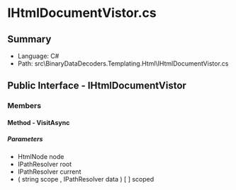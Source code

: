 ﻿# IHtmlDocumentVistor.cs

## Summary

* Language: C#
* Path: src\BinaryDataDecoders.Templating.Html\IHtmlDocumentVistor.cs

## Public Interface - IHtmlDocumentVistor

### Members

#### Method - VisitAsync

#####  Parameters

 - HtmlNode node 
 - IPathResolver root 
 - IPathResolver current 
 - ( string scope , IPathResolver data ) [  ] scoped 

